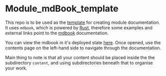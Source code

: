 # Module_mdBook_template

This repo is to be used as the [template](https://github.com/organizations/cccu-uk/repositories/new) for creating module documentation. It uses `mdbook`, which is powered by [Rust](https://rust-lang.org/), therefore some examples and external links point to the [mdbook](https://github.com/rust-lang/mdBook) documentation.

You can view the mdbook in it's deployed state [here](https://cccu-uk.github.io/Module_mdBook_template/). Once opened, use the contents page on the left-hand side to navigate through the documentation.

Main thing to note is that all your content should be placed inside the the subdirectory `content`, and using subdirectories beneath that to organise your work. 
